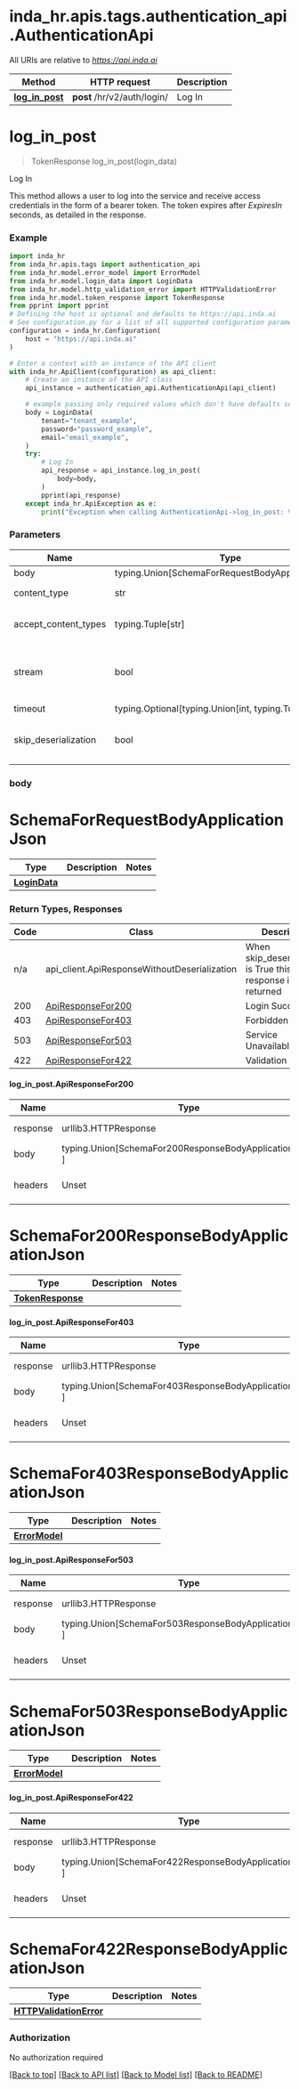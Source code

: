 <a name="__pageTop"></a>
# inda_hr.apis.tags.authentication_api.AuthenticationApi

All URIs are relative to *https://api.inda.ai*

Method | HTTP request | Description
------------- | ------------- | -------------
[**log_in_post**](#log_in_post) | **post** /hr/v2/auth/login/ | Log In

# **log_in_post**
<a name="log_in_post"></a>
> TokenResponse log_in_post(login_data)

Log In

This method allows a user to log into the service and receive access credentials in the form of a bearer token. The token expires after  *ExpiresIn* seconds, as detailed in the response.

### Example

```python
import inda_hr
from inda_hr.apis.tags import authentication_api
from inda_hr.model.error_model import ErrorModel
from inda_hr.model.login_data import LoginData
from inda_hr.model.http_validation_error import HTTPValidationError
from inda_hr.model.token_response import TokenResponse
from pprint import pprint
# Defining the host is optional and defaults to https://api.inda.ai
# See configuration.py for a list of all supported configuration parameters.
configuration = inda_hr.Configuration(
    host = "https://api.inda.ai"
)

# Enter a context with an instance of the API client
with inda_hr.ApiClient(configuration) as api_client:
    # Create an instance of the API class
    api_instance = authentication_api.AuthenticationApi(api_client)

    # example passing only required values which don't have defaults set
    body = LoginData(
        tenant="tenant_example",
        password="password_example",
        email="email_example",
    )
    try:
        # Log In
        api_response = api_instance.log_in_post(
            body=body,
        )
        pprint(api_response)
    except inda_hr.ApiException as e:
        print("Exception when calling AuthenticationApi->log_in_post: %s\n" % e)
```
### Parameters

Name | Type | Description  | Notes
------------- | ------------- | ------------- | -------------
body | typing.Union[SchemaForRequestBodyApplicationJson] | required |
content_type | str | optional, default is 'application/json' | Selects the schema and serialization of the request body
accept_content_types | typing.Tuple[str] | default is ('application/json', ) | Tells the server the content type(s) that are accepted by the client
stream | bool | default is False | if True then the response.content will be streamed and loaded from a file like object. When downloading a file, set this to True to force the code to deserialize the content to a FileSchema file
timeout | typing.Optional[typing.Union[int, typing.Tuple]] | default is None | the timeout used by the rest client
skip_deserialization | bool | default is False | when True, headers and body will be unset and an instance of api_client.ApiResponseWithoutDeserialization will be returned

### body

# SchemaForRequestBodyApplicationJson
Type | Description  | Notes
------------- | ------------- | -------------
[**LoginData**](../../models/LoginData.md) |  | 


### Return Types, Responses

Code | Class | Description
------------- | ------------- | -------------
n/a | api_client.ApiResponseWithoutDeserialization | When skip_deserialization is True this response is returned
200 | [ApiResponseFor200](#log_in_post.ApiResponseFor200) | Login Successful
403 | [ApiResponseFor403](#log_in_post.ApiResponseFor403) | Forbidden
503 | [ApiResponseFor503](#log_in_post.ApiResponseFor503) | Service Unavailable
422 | [ApiResponseFor422](#log_in_post.ApiResponseFor422) | Validation Error

#### log_in_post.ApiResponseFor200
Name | Type | Description  | Notes
------------- | ------------- | ------------- | -------------
response | urllib3.HTTPResponse | Raw response |
body | typing.Union[SchemaFor200ResponseBodyApplicationJson, ] |  |
headers | Unset | headers were not defined |

# SchemaFor200ResponseBodyApplicationJson
Type | Description  | Notes
------------- | ------------- | -------------
[**TokenResponse**](../../models/TokenResponse.md) |  | 


#### log_in_post.ApiResponseFor403
Name | Type | Description  | Notes
------------- | ------------- | ------------- | -------------
response | urllib3.HTTPResponse | Raw response |
body | typing.Union[SchemaFor403ResponseBodyApplicationJson, ] |  |
headers | Unset | headers were not defined |

# SchemaFor403ResponseBodyApplicationJson
Type | Description  | Notes
------------- | ------------- | -------------
[**ErrorModel**](../../models/ErrorModel.md) |  | 


#### log_in_post.ApiResponseFor503
Name | Type | Description  | Notes
------------- | ------------- | ------------- | -------------
response | urllib3.HTTPResponse | Raw response |
body | typing.Union[SchemaFor503ResponseBodyApplicationJson, ] |  |
headers | Unset | headers were not defined |

# SchemaFor503ResponseBodyApplicationJson
Type | Description  | Notes
------------- | ------------- | -------------
[**ErrorModel**](../../models/ErrorModel.md) |  | 


#### log_in_post.ApiResponseFor422
Name | Type | Description  | Notes
------------- | ------------- | ------------- | -------------
response | urllib3.HTTPResponse | Raw response |
body | typing.Union[SchemaFor422ResponseBodyApplicationJson, ] |  |
headers | Unset | headers were not defined |

# SchemaFor422ResponseBodyApplicationJson
Type | Description  | Notes
------------- | ------------- | -------------
[**HTTPValidationError**](../../models/HTTPValidationError.md) |  | 


### Authorization

No authorization required

[[Back to top]](#__pageTop) [[Back to API list]](../../../README.md#documentation-for-api-endpoints) [[Back to Model list]](../../../README.md#documentation-for-models) [[Back to README]](../../../README.md)

